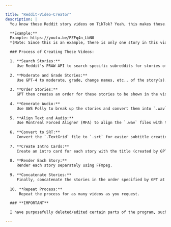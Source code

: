 ```yaml
---

title: "Reddit-Video-Creator"
description: |
  You know those Reddit story videos on TikTok? Yeah, this makes those.

  **Example:**
  Example: https://youtu.be/PZFq4n_LbN0
  *(Note: Since this is an example, there is only one story in this video.)*

  ### Process of Creating These Videos:

  1. **Search Stories:**  
     Use Reddit's PRAW API to search specific subreddits for stories of a specific length.
     
  2. **Moderate and Grade Stories:**  
     Use GPT-4 to moderate, grade, change names, etc., of the story(s).
     
  3. **Order Stories:**  
     GPT then creates an order for these stories to be shown in the video, prioritizing the better stories first.
     
  4. **Generate Audio:**  
     Use AWS Polly to break up the stories and convert them into `.wav` audio files.
     
  5. **Align Text and Audio:**  
     Use Montreal Forced Aligner (MFA) to align the `.wav` files with the `.txt` file, creating a `.TextGrid` file.
     
  6. **Convert to SRT:**  
     Convert the `.TextGrid` file to `.srt` for easier subtitle creation with FFmpeg.
     
  7. **Create Intro Cards:**  
     Create an intro card for each story with the title (created by GPT) and use it at the start of the video.
     
  8. **Render Each Story:**  
     Render each story separately using FFmpeg.
     
  9. **Concatenate Stories:**  
     Finally, concatenate the stories in the order specified by GPT at the start of the process.
     
  10. **Repeat Process:**  
      Repeat the process for as many videos as you request.

  ### **IMPORTANT**

  I have purposefully deleted/edited certain parts of the program, such as GPT prompts, to reduce the likelihood of people just downloading and running the program to make videos. All the core content/logic remains intact. This is to prevent widespread misuse of the program.

---
```


